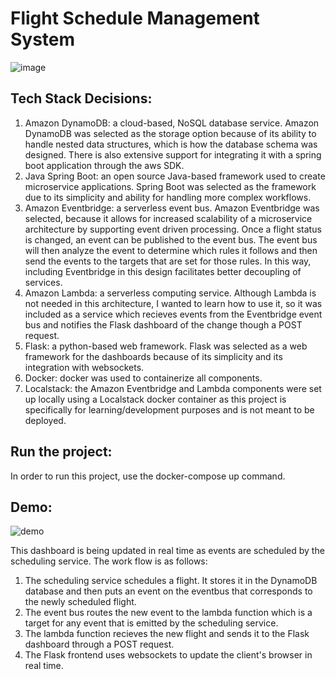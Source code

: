 # Flight Schedule Management System


![image](https://github.com/user-attachments/assets/71e44673-0461-4617-9b4d-6fe423fbbba7)


## Tech Stack Decisions:

1. Amazon DynamoDB: a cloud-based, NoSQL database service. Amazon DynamoDB was selected as the storage option because of its ability to handle nested data structures, which is how the database schema was designed. There is also extensive support for integrating it with a spring boot application through the aws SDK.
2. Java Spring Boot: an open source Java-based framework used to create microservice applications. Spring Boot was selected as the framework due to its simplicity and ability for handling more complex workflows.
3. Amazon Eventbridge: a serverless event bus. Amazon Eventbridge was selected, because it allows for increased scalability of a microservice architecture by supporting event driven processing. Once a flight status is changed, an event can be published to the event bus. The event bus will then analyze the event to determine which rules it follows and then send the events to the targets that are set for those rules. In this way, including Eventbridge in this design facilitates better decoupling of services.
4. Amazon Lambda: a serverless computing service. Although Lambda is not needed in this architecture, I wanted to learn how to use it, so it was included as a service which recieves events from the Eventbridge event bus and notifies the Flask dashboard of the change though a POST request. 
5. Flask: a python-based web framework. Flask was selected as a web framework for the dashboards because of its simplicity and its integration with websockets.
6. Docker: docker was used to containerize all components.
7. Localstack: the Amazon Eventbridge and Lambda components were set up locally using a Localstack docker container as this project is specifically for learning/development purposes and is not meant to be deployed.

## Run the project:

In order to run this project, use the docker-compose up command. 

## Demo:
![demo](https://github.com/user-attachments/assets/cb99d1a5-4452-4740-944d-b82fd44995ba)


This dashboard is being updated in real time as events are scheduled by the scheduling service. The work flow is as follows:
1. The scheduling service schedules a flight. It stores it in the DynamoDB database and then puts an event on the eventbus that corresponds to the newly scheduled flight.
2. The event bus routes the new event to the lambda function which is a target for any event that is emitted by the scheduling service.
3. The lambda function recieves the new flight and sends it to the Flask dashboard through a POST request.
4. The Flask frontend uses websockets to update the client's browser in real time.



